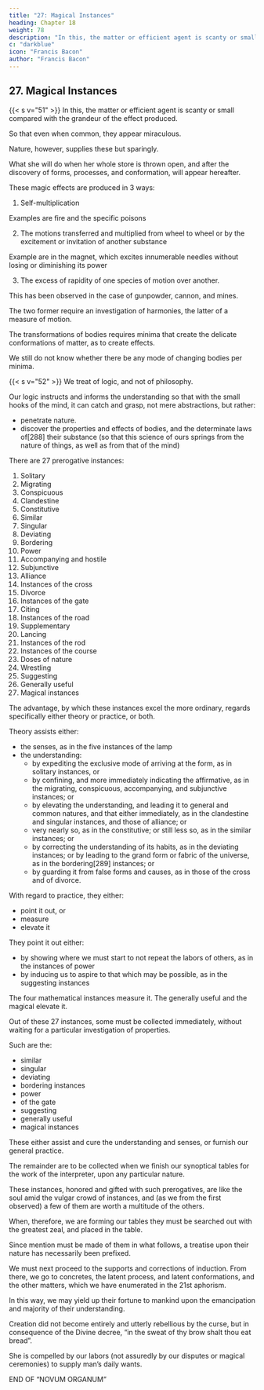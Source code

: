 ```yaml
---
title: "27: Magical Instances"
heading: Chapter 18
weight: 78
description: "In this, the matter or efficient agent is scanty or small compared with the grandeur of the effect produced"
c: "darkblue"
icon: "Francis Bacon"
author: "Francis Bacon"
---
```



## 27. Magical Instances

{{< s v="51" >}} In this, the matter or efficient agent is scanty or small compared with the grandeur of the effect produced.

So that even when common, they appear miraculous.

<!-- , some at first sight, others even upon more attentive observation.[287]  -->

Nature, however, supplies these but sparingly.

What she will do when her whole store is thrown open, and after the discovery of forms, processes, and conformation, will appear hereafter. 

These magic effects are produced in 3 ways:

1. Self-multiplication

Examples are fire and the specific poisons

2. The motions transferred and multiplied from wheel to wheel or by the excitement or invitation of another substance

Example are in the magnet, which excites innumerable needles without losing or diminishing its power
<!-- ; and again in leaven, and the like -->

3. The excess of rapidity of one species of motion over another.

This has been observed in the case of gunpowder, cannon, and mines. 

The two former require an investigation of harmonies, the latter of a measure of motion.

 <!-- (as it is termed), and transferring , which is of importance in all  -->

The transformations of bodies requires minima that create the delicate conformations of matter, as to create effects.

We still do not know whether there be any mode of changing bodies per minima.

<!-- , in a short time, that which nature works out by divers expedients, is a point of which we have as yet no indication. But, as we aspire to the extremest and highest results in that which is solid and true, so do we ever detest, and, as far as in us lies, expel all that is empty and vain. -->


{{< s v="52" >}}  <!-- Let this suffice as to the respective dignity of prerogatives of instances. But it must be noted, that in this our organ,  -->We treat of logic, and not of philosophy. 

Our logic instructs and informs the understanding so that with the small hooks of the mind, it can catch and grasp, not mere abstractions, but rather:
- penetrate nature.
- discover the properties and effects of bodies, and the determinate laws of[288] their substance (so that this science of ours springs from the nature of things, as well as from that of the mind)

 <!-- it is not to be wondered at, if it have been continually interspersed and illustrated with natural observations and experiments, as instances of our method.  -->

There are 27 prerogative instances:

1. Solitary
2. Migrating
3. Conspicuous
4. Clandestine
5. Constitutive
6. Similar
7. Singular
8. Deviating
9. Bordering
10. Power
11. Accompanying and hostile
12. Subjunctive 
13. Alliance
14. Instances of the cross
15. Divorce
16. Instances of the gate
17. Citing
18. Instances of the road
19. Supplementary
20. Lancing
21. Instances of the rod
22. Instances of the course
23. Doses of nature
24. Wrestling
25. Suggesting
26. Generally useful
27. Magical instances


The advantage, by which these instances excel the more ordinary, regards specifically either theory or practice, or both. 

Theory assists either:
- the senses, as in the five instances of the lamp
- the understanding:
  - by expediting the exclusive mode of arriving at the form, as in solitary instances, or
  - by confining, and more immediately indicating the affirmative, as in the migrating, conspicuous, accompanying, and subjunctive instances; or
  - by elevating the understanding, and leading it to general and common natures, and that either immediately, as in the clandestine and singular instances, and those of alliance; or
  - very nearly so, as in the constitutive; or still less so, as in the similar instances; or 
  - by correcting the understanding of its habits, as in the deviating instances; or by leading to the grand form or fabric of the universe, as in the bordering[289] instances; or
  - by guarding it from false forms and causes, as in those of the cross and of divorce.

With regard to practice, they either:
- point it out, or
- measure
- elevate it

They point it out either:
- by showing where we must start to not repeat the labors of others, as in the instances of power
- by inducing us to aspire to that which may be possible, as in the suggesting instances

The four mathematical instances measure it. The generally useful and the magical elevate it.

Out of these 27 instances, some must be collected immediately, without waiting for a particular investigation of properties. 

Such are the:
- similar
- singular
- deviating
- bordering instances
- power
- of the gate
- suggesting
- generally useful
- magical instances

These either assist and cure the understanding and senses, or furnish our general practice. 

The remainder are to be collected when we finish our synoptical tables for the work of the interpreter, upon any particular nature.

These instances, honored and gifted with such prerogatives, are like the soul amid the vulgar crowd of instances, and (as we from the first observed) a few of them are worth a multitude of the others.

When, therefore, we are forming our tables they must be searched out with the greatest zeal, and placed in the table. 

Since mention must be made of them in what follows, a treatise upon their nature has necessarily been prefixed. 

We must next proceed to the supports and corrections of induction. From there, we go to concretes, the latent process, and latent conformations, and the other matters, which we have enumerated in the 21st aphorism. 

In this way, we may yield up their fortune to mankind upon the emancipation and majority of their understanding. 

<!-- From this must necessarily follow an improvement of their estate, and an increase of their power over nature. For man, by the fall, lost at once his state of innocence, and his empire over creation, both of which can be partially recovered even in this life, the first by religion and faith, the second by the arts and sciences.  -->

Creation did not become entirely and utterly rebellious by the curse, but in consequence of the Divine decree, “in the sweat of thy brow shalt thou eat bread”.

She is compelled by our labors (not assuredly by our disputes or magical ceremonies) to supply man’s daily wants.

END OF “NOVUM ORGANUM”
